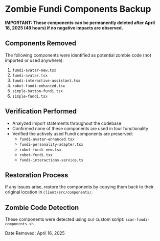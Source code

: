 # Zombie Fundi Components Backup

**IMPORTANT: These components can be permanently deleted after April 18, 2025 (48 hours) if no negative impacts are observed.**

## Components Removed
The following components were identified as potential zombie code (not imported or used anywhere):

1. `fundi-avatar-new.tsx`
2. `fundi-avatar.tsx`
3. `fundi-interactive-assistant.tsx`
4. `robot-fundi-enhanced.tsx`
5. `simple-button-fundi.tsx`
6. `simple-fundi.tsx`

## Verification Performed
- Analyzed import statements throughout the codebase
- Confirmed none of these components are used in tour functionality
- Verified the actively used Fundi components are preserved:
  - `fundi-avatar-enhanced.tsx`
  - `fundi-personality-adapter.tsx`
  - `robot-fundi-new.tsx`
  - `robot-fundi.tsx`
  - `fundi-interactions-service.ts`

## Restoration Process
If any issues arise, restore the components by copying them back to their original location in `client/src/components/`.

## Zombie Code Detection
These components were detected using our custom script:
`scan-fundi-components.sh`

Date Removed: April 16, 2025